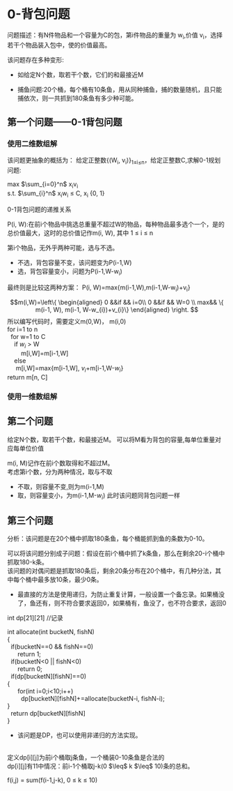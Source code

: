 # 0-背包问题

问题描述：有N件物品和一个容量为C的包，第i件物品的重量为 w<sub>i</sub>,价值 v<sub>i</sub>，选择若干个物品装入包中，使的价值最高。

该问题存在多种变形:

* 如给定N个数，取若干个数，它们的和最接近M

* 捕鱼问题:20个桶，每个桶有10条鱼，用从同种捕鱼，捕的数量随机，且只能捕依次，则一共抓到180条鱼有多少种可能。


## 第一个问题——0-1背包问题
### 使用二维数组解
  该问题更抽象的概括为：
  给定正整数{(W<sub>i</sub>, v<sub>i</sub>)}<sub>1$\leq$i$\leq$n</sub>，给定正整数C,求解0-1规划问题:

  max $\sum_{i=0}^n$ x<sub>i</sub>v<sub>i</sub>
  <br>
 s.t. $\sum_{i}^n$ x<sub>i</sub>w<sub>i</sub> $\leq$ C, x<sub>i</sub> {0, 1}

 0-1背包问题的递推关系

P(i, W):在前i个物品中挑选总重量不超过W的物品，每种物品最多选个一个，是的总价值最大，这时的总价值记作m(i, W), 其中 1 $\leq$ i $\leq$ n

第i个物品，无外乎两种可能，选与不选。
* 不选，背包容量不变，该问题变为P(i-1,W)
* 选，背包容量变小，问题为P(i-1,W-w<sub>i</sub>)

最终则是比较这两种方案：
P(i, W)=max{m(i-1,W),m(i-1,W-w<sub>i</sub>)+v<sub>i</sub>}

$$m(i,W)=\left\{
    \begin{aligned}
    0 &&if && i=0\\
    0 &&if && W=0  \\
    max&& \{ m(i-1, W), m(i-1, W-w_{i})+v_{i}\}
    \end{aligned}
    \right.
    $$
所以编写代码时，需要定义m(0,W)， m(i,0) 
<br>
for i=1 to n <br>
&nbsp; for w=1 to C <br>
&nbsp; &nbsp; if $w_{i}$ > W <br>
&nbsp; &nbsp; &nbsp; &nbsp; m[i,W]=m[i-1,W] <br>
&nbsp; &nbsp; else   <br>
&nbsp; &nbsp;&nbsp; m[i,W]=max{m[i-1,W], $v_{i}$+m[i-1,W-$w_{i}$} <br>
return m[n, C]
<br>

### 使用一维数组解




## 第二个问题
给定N个数，取若干个数，和最接近M。 可以将M看为背包的容量,每单位重量对应每单位价值 <br>


m(i, M)记作在前i个数取得和不超过M。 <br>
考虑第i个数，分为两种情况，取与不取 <br>

* 不取，则容量不变,则为m(i-1,M) 
* 取，则容量变小，为m(i-1,M-$w_{i}$)
此时该问题同背包问题一样

## 第三个问题
分析：该问题是在20个桶中抓取180条鱼，每个桶能抓到鱼的条数为0-10。<br>

可以将该问题分别成子问题：假设在前i个桶中抓了k条鱼，那么在剩余20-i个桶中抓取180-k条。
<br>
该问题的对偶问题是抓取180条后，剩余20条分布在20个桶中，有几种分法，其中每个桶中最多放10条，最少0条。
<br>
* 最直接的方法是使用递归，为防止重复计算，一般设置一个备忘录。如果桶没了，鱼还有，则不符合要求返回0，如果桶有，鱼没了，也不符合要求，返回0

int  dp[21][21] //记录

int allocate(int bucketN, fishN) <br>
{                    
&nbsp;    if(bucketN==0 && fishN==0) <br>
&nbsp; &nbsp; &nbsp;        return 1;             
&nbsp;    if(bucketN<0 || fishN<0)   <br>
&nbsp; &nbsp; &nbsp;        return 0; <br>
&nbsp;    if(dp[bucketN][fishN]==0)  <br>
    {                                <br>
&nbsp; &nbsp; &nbsp;        for(int i=0;i<10;i++)  <br>
 &nbsp; &nbsp; &nbsp; &nbsp;           dp[bucketN][fishN]+=allocate(bucketN-i, fishN-i); <br>
    }  <br>
&nbsp;    return dp[bucketN][fishN]   <br>
}

* 该问题是DP，也可以使用非递归的方法实现。
<br>
定义dp[i][j]为前i个桶取j条鱼，一个桶装0-10条鱼是合法的<br>
dp[i][j]有11中情况：前i-1个桶取j-k(0 $\leq$ k $\leq$ 10)条的总和。<br>

f(i,j) = sum(f(i-1,j-k), 0 $\leq$ k $\leq$ 10)

